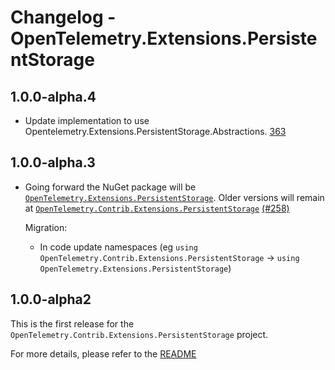 # Changelog - OpenTelemetry.Extensions.PersistentStorage

## 1.0.0-alpha.4

* Update implementation to use
  Opentelemetry.Extensions.PersistentStorage.Abstractions.
  [363](https://github.com/open-telemetry/opentelemetry-dotnet-contrib/pull/363)

## 1.0.0-alpha.3

* Going forward the NuGet package will be
  [`OpenTelemetry.Extensions.PersistentStorage`](https://www.nuget.org/packages/OpenTelemetry.Extensions.PersistentStorage).
  Older versions will remain at
  [`OpenTelemetry.Contrib.Extensions.PersistentStorage`](https://www.nuget.org/packages/OpenTelemetry.Contrib.Extensions.PersistentStorage)
  [(#258)](https://github.com/open-telemetry/opentelemetry-dotnet-contrib/pull/258)

  Migration:

  * In code update namespaces (eg `using
    OpenTelemetry.Contrib.Extensions.PersistentStorage` -> `using
    OpenTelemetry.Extensions.PersistentStorage`)

## 1.0.0-alpha2

This is the first release for the
`OpenTelemetry.Contrib.Extensions.PersistentStorage` project.

For more details, please refer to the [README](README.md)
